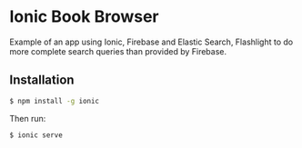 Ionic Book Browser
=====================

Example of an app using Ionic, Firebase and Elastic Search, Flashlight to do more complete search queries than provided by Firebase.

## Installation

```bash
$ npm install -g ionic
```

Then run:

```bash
$ ionic serve
```
